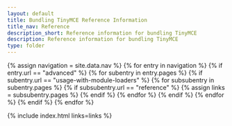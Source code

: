 ```yaml
---
layout: default
title: Bundling TinyMCE Reference Information
title_nav: Reference
description_short: Reference information for bundling TinyMCE
description: Reference information for bundling TinyMCE
type: folder
---
```


{% assign navigation = site.data.nav %}
{% for entry in navigation %}
  {% if entry.url == "advanced" %}
    {% for subentry in entry.pages %}
      {% if subentry.url == "usage-with-module-loaders" %}
        {% for subsubentry in subentry.pages %}
          {% if subsubentry.url == "reference" %}
            {% assign links = subsubentry.pages %}
          {% endif %}
        {% endfor %}
      {% endif %}
    {% endfor %}
  {% endif %}
{% endfor %}

{% include index.html links=links %}